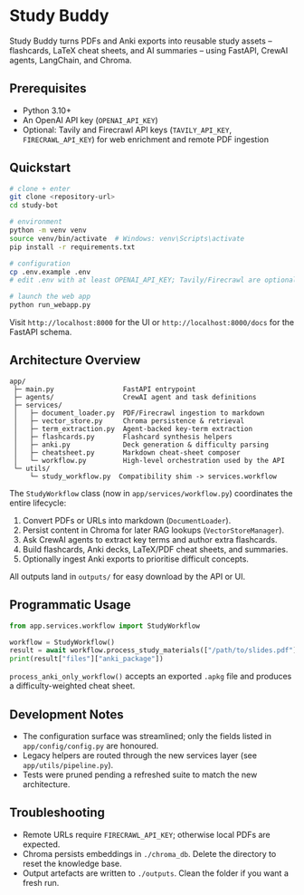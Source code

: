 # Study Buddy

Study Buddy turns PDFs and Anki exports into reusable study assets – flashcards, LaTeX cheat sheets, and AI summaries – using FastAPI, CrewAI agents, LangChain, and Chroma.

## Prerequisites

- Python 3.10+
- An OpenAI API key (`OPENAI_API_KEY`)
- Optional: Tavily and Firecrawl API keys (`TAVILY_API_KEY`, `FIRECRAWL_API_KEY`) for web enrichment and remote PDF ingestion

## Quickstart

```bash
# clone + enter
git clone <repository-url>
cd study-bot

# environment
python -m venv venv
source venv/bin/activate  # Windows: venv\Scripts\activate
pip install -r requirements.txt

# configuration
cp .env.example .env
# edit .env with at least OPENAI_API_KEY; Tavily/Firecrawl are optional

# launch the web app
python run_webapp.py
```

Visit `http://localhost:8000` for the UI or `http://localhost:8000/docs` for the FastAPI schema.

## Architecture Overview

```
app/
 ├─ main.py                 FastAPI entrypoint
 ├─ agents/                 CrewAI agent and task definitions
 ├─ services/
 │   ├─ document_loader.py  PDF/Firecrawl ingestion to markdown
 │   ├─ vector_store.py     Chroma persistence & retrieval
 │   ├─ term_extraction.py  Agent-backed key-term extraction
 │   ├─ flashcards.py       Flashcard synthesis helpers
 │   ├─ anki.py             Deck generation & difficulty parsing
 │   ├─ cheatsheet.py       Markdown cheat-sheet composer
 │   └─ workflow.py         High-level orchestration used by the API
 └─ utils/
     └─ study_workflow.py  Compatibility shim -> services.workflow
```

The `StudyWorkflow` class (now in `app/services/workflow.py`) coordinates the entire lifecycle:

1. Convert PDFs or URLs into markdown (`DocumentLoader`).
2. Persist content in Chroma for later RAG lookups (`VectorStoreManager`).
3. Ask CrewAI agents to extract key terms and author extra flashcards.
4. Build flashcards, Anki decks, LaTeX/PDF cheat sheets, and summaries.
5. Optionally ingest Anki exports to prioritise difficult concepts.

All outputs land in `outputs/` for easy download by the API or UI.

## Programmatic Usage

```python
from app.services.workflow import StudyWorkflow

workflow = StudyWorkflow()
result = await workflow.process_study_materials(["/path/to/slides.pdf"])
print(result["files"]["anki_package"])
```

`process_anki_only_workflow()` accepts an exported `.apkg` file and produces a difficulty-weighted cheat sheet.

## Development Notes

- The configuration surface was streamlined; only the fields listed in `app/config/config.py` are honoured.
- Legacy helpers are routed through the new services layer (see `app/utils/pipeline.py`).
- Tests were pruned pending a refreshed suite to match the new architecture.

## Troubleshooting

- Remote URLs require `FIRECRAWL_API_KEY`; otherwise local PDFs are expected.
- Chroma persists embeddings in `./chroma_db`. Delete the directory to reset the knowledge base.
- Output artefacts are written to `./outputs`. Clean the folder if you want a fresh run.
